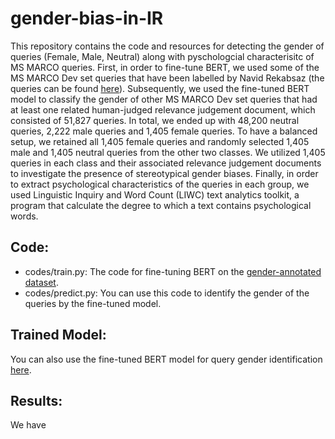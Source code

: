 # gender-bias-in-IR
This repository contains the code and resources for detecting the gender of queries (Female, Male, Neutral) along with pyschologcial characterisitc of MS MARCO queries. First, in order to fine-tune BERT, we used some of the MS MARCO Dev set queries that have been labelled by Navid Rekabsaz (the queries can be found [here](https://github.com/navid-rekabsaz/GenderBias_IR/blob/master/resources/queries_gender_annotated.csv)). Subsequently, we used the fine-tuned BERT model to classify the gender of other MS MARCO Dev set queries that had at least one related human-judged relevance judgement document, which consisted of 51,827 queries. In total, we ended up with 48,200 neutral queries, 2,222 male queries and 1,405 female queries. To have a balanced setup, we retained all 1,405 female queries and randomly selected 1,405 male and 1,405 neutral queries from the other two classes. We utilized 1,405 queries in each class and their associated relevance judgement documents to investigate the presence of stereotypical gender biases. Finally, in order to extract psychological characteristics of the queries in each group, we used Linguistic Inquiry and Word Count (LIWC) text analytics toolkit, a program that calculate the degree to which a text contains psychological words. 
## Code:
- codes/train.py: The code for fine-tuning BERT on the [gender-annotated dataset](https://github.com/navid-rekabsaz/GenderBias_IR/blob/master/resources/queries_gender_annotated.csv).
- codes/predict.py: You can use this code to identify the gender of the queries by the fine-tuned model.
## Trained Model:
You can also use the fine-tuned BERT model for query gender identification [here](https://drive.google.com/file/d/1_YTRs4v5DVUGUffnRHS_3Yk4qteJKO6w/view?usp=sharing).
## Results:
We have 
